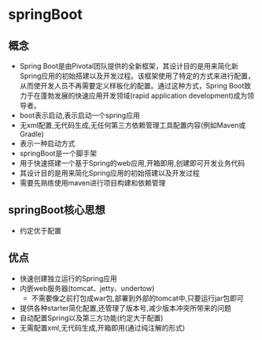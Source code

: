 # springBoot
## 概念
- Spring Boot是由Pivotal团队提供的全新框架，其设计目的是用来简化新Spring应用的初始搭建以及开发过程。该框架使用了特定的方式来进行配置，从而使开发人员不再需要定义样板化的配置。通过这种方式，Spring Boot致力于在蓬勃发展的快速应用开发领域(rapid application development)成为领导者。
- boot表示启动,表示启动一个spring应用
- 无xml配置,无代码生成,无任何第三方依赖管理工具配置内容(例如Maven或Gradle)
- 表示一种启动方式 
- springBoot是一个脚手架
- 用于快速搭建一个基于Spring的web应用,开箱即用,创建即可开发业务代码
- 其设计目的是用来简化Spring应用的初始搭建以及开发过程
- 需要先熟练使用maven进行项目构建和依赖管理

## springBoot核心思想
- 约定优于配置

## 优点
- 快速创建独立运行的Spring应用
- 内嵌web服务器(tomcat、jetty、undertow)
  - 不需要像之前打包成war包,部署到外部的tomcat中,只要运行jar包即可
- 提供各种starter简化配置,还管理了版本号,减少版本冲突所带来的问题
- 自动配置Spring以及第三方功能(约定大于配置)
- 无需配置xml,无代码生成,开箱即用(通过纯注解的形式)